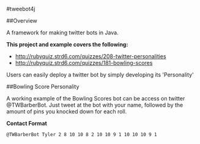 #tweebot4j

##Overview

A framework for making twitter bots in Java.

**This project and example covers the following:**
  
   - http://rubyquiz.strd6.com/quizzes/208-twitter-personalities
   - http://rubyquiz.strd6.com/quizzes/181-bowling-scores
   
Users can easily deploy a twitter bot by simply developing its 'Personality'

##Bowling Score Personality

A working example of the Bowling Scores bot can be access on twitter @TWBarberBot. Just tweet at 
the bot with your name, followed by the amount of pins you knocked down for each roll.

**Contact Format**

    @TWBarberBot Tyler 2 8 10 10 8 2 10 10 9 1 10 10 10 9 1